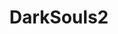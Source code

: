 ---
title: DarkSouls2
crosslinks:
- youtubefactsbot
- youtubot
- darksouls3
- darksouls
- wheelanddeal
- u_imguralbumbot
- SummonSign
- alotabot
- fashionsouls
- FuckShrineOfAmana
- tmsbmeta
- MassdropBot
- AskReddit
- patientgamers
- darkestdungeon
- bloodborne
- cheatengine
- DeadRedditors
- GameDeals
- FuckYou
---